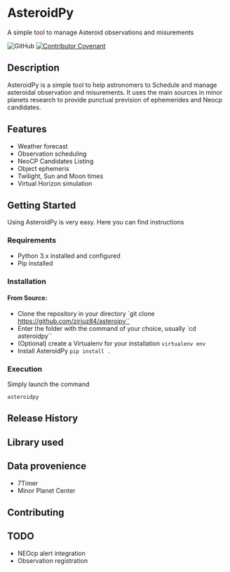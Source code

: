 # AsteroidPy

A simple tool to manage Asteroid observations and misurements

![GitHub](https://img.shields.io/github/license/ziriuz84/asteroidpy)
[![Contributor Covenant](https://img.shields.io/badge/Contributor%20Covenant-2.1-4baaaa.svg)](code_of_conduct.md)

## Description

AsteroidPy is a simple tool to help astronomers to Schedule and manage asteroidal observation and misurements. It uses the main sources in minor planets research to provide punctual prevision of ephemerides and Neocp candidates.

## Features

- Weather forecast
- Observation scheduling
- NeoCP Candidates Listing
- Object ephemeris
- Twilight, Sun and Moon times
- Virtual Horizon simulation

## Getting Started

Using AsteroidPy is very easy. Here you can find instructions

### Requirements

- Python 3.x installed and configured
- Pip installed

### Installation

#### From Source:

- Clone the repository in your directory
   `git clone https://github.com/ziriuz84/asteroipy``
- Enter the folder with the command of your choice, usually
   `cd asteroidpy``
- (Optional) create a Virtualenv for your installation
   `virtualenv env`
- Install AsteroidPy
   `pip install .`

### Execution

Simply launch the command

`asteroidpy`

## Release History

## Library used

## Data provenience

- 7Timer
- Minor Planet Center

## Contributing

## TODO

- NEOcp alert integration
- Observation registration
